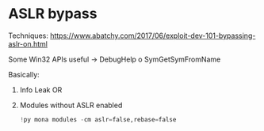 # ASLR bypass
Techniques: https://www.abatchy.com/2017/06/exploit-dev-101-bypassing-aslr-on.html

Some Win32 APIs useful -> DebugHelp o SymGetSymFromName


Basically:
1. Info Leak OR
2. Modules without ASLR enabled

    ```py
    !py mona modules -cm aslr=false,rebase=false 
    ```
